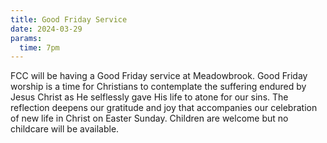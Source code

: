 ```yaml
---
title: Good Friday Service
date: 2024-03-29
params:
  time: 7pm
---
```


FCC will be having a Good Friday service at Meadowbrook. Good Friday worship is a time for Christians to contemplate the suffering endured by Jesus Christ as He selflessly gave His life to atone for our sins. The reflection deepens our gratitude and joy that accompanies our celebration of new life in Christ on Easter Sunday. Children are welcome but no childcare will be available.
